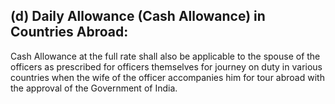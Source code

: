 ## (d) Daily Allowance (Cash Allowance) in Countries Abroad:

Cash Allowance at the full rate shall also be applicable to the spouse of the officers as prescribed for officers themselves for journey on duty in various countries when the wife of the officer accompanies him for tour abroad with the approval of the Government of India.
